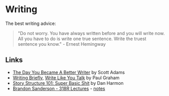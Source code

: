 # Writing

The best writing advice:

> "Do not worry. You have always written before and you will write now. All you have to do is write one true sentence. Write the truest sentence you know." - Ernest Hemingway

## Links

* [The Day You Became A Better Writer](https://dilbertblog.typepad.com/the_dilbert_blog/2007/06/the_day_you_bec.html) by Scott Adams
* [Writing Briefly](http://www.paulgraham.com/writing44.html), [Write Like You Talk](http://www.paulgraham.com/talk.html) by Paul Graham
* [Story Structure 101: Super Basic Shit](https://channel101.fandom.com/wiki/Story_Structure_101:_Super_Basic_Shit) by Dan Harmon
* [Brandon Sanderson - 318R Lectures](https://www.youtube.com/playlist?list=PLH3mK1NZn9QqOSj3ObrP3xL8tEJQ12-vL) - [notes](https://docs.google.com/document/d/1XpHaeK464xN2aqQm3QipYWbawuabEoCjg4HUe5CMkRo/edit)

